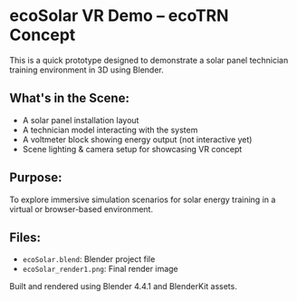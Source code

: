 # ecoSolar VR Demo – ecoTRN Concept

This is a quick prototype designed to demonstrate a solar panel technician training environment in 3D using Blender.

## What's in the Scene:
- A solar panel installation layout
- A technician model interacting with the system
- A voltmeter block showing energy output (not interactive yet)
- Scene lighting & camera setup for showcasing VR concept

## Purpose:
To explore immersive simulation scenarios for solar energy training in a virtual or browser-based environment.

## Files:
- `ecoSolar.blend`: Blender project file
- `ecoSolar_render1.png`: Final render image

Built and rendered using Blender 4.4.1 and BlenderKit assets.
